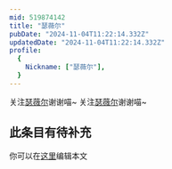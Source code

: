 ```yaml
---
mid: 519874142
title: "瑟薇尔"
pubDate: "2024-11-04T11:22:14.332Z"
updatedDate: "2024-11-04T11:22:14.332Z"
profile:
  {
    Nickname: ["瑟薇尔"],
  }
---
```


关注[瑟薇尔](https://space.bilibili.com/519874142)谢谢喵~ 关注[瑟薇尔](https://space.bilibili.com/519874142)谢谢喵~

## 此条目有待补充
你可以在[这里](https://github.com/Yuhanawa/VTuber.ICU-Content/edit/master/v/瑟薇尔/index.md)编辑本文
